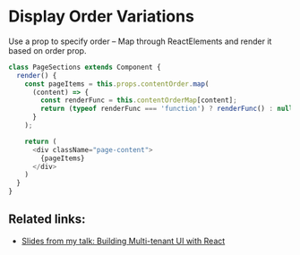 # Display Order Variations

Use a prop to specify order – Map through ReactElements and render it based on order prop.

```javascript
class PageSections extends Component {
  render() {
    const pageItems = this.props.contentOrder.map(
      (content) => {
        const renderFunc = this.contentOrderMap[content];
        return (typeof renderFunc === 'function') ? renderFunc() : null;
      }
    );

    return (
      <div className="page-content">
        {pageItems}
      </div>
    )
  }
}
```

## Related links:

* [Slides from my talk: Building Multi-tenant UI with React](https://speakerdeck.com/vasa/building-multitenant-ui-with-react-dot-js)

